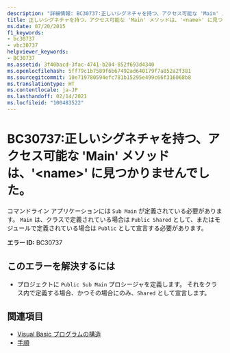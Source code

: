 ```yaml
---
description: "詳細情報: BC30737:正しいシグネチャを持つ、アクセス可能な 'Main' メソッドは、'<name>' に見つかりませんでした。"
title: 正しいシグネチャを持つ、アクセス可能な 'Main' メソッドは、'<name>' に見つかりませんでした。
ms.date: 07/20/2015
f1_keywords:
- bc30737
- vbc30737
helpviewer_keywords:
- BC30737
ms.assetid: 3f40bacd-3fac-4741-b204-852f693d4340
ms.openlocfilehash: 5ff79c1b7589f6b67492ad640179f7a852a2f381
ms.sourcegitcommit: 10e719780594efc781b15295e499c66f316068b8
ms.translationtype: HT
ms.contentlocale: ja-JP
ms.lasthandoff: 02/14/2021
ms.locfileid: "100483522"
---
```

# <a name="bc30737-no-accessible-main-method-with-an-appropriate-signature-was-found-in-name"></a>BC30737:正しいシグネチャを持つ、アクセス可能な 'Main' メソッドは、'\<name>' に見つかりませんでした。

コマンドライン アプリケーションには `Sub Main` が定義されている必要があります。 `Main` は、クラスで定義されている場合は `Public Shared` として、またはモジュールで定義されている場合は `Public` として宣言する必要があります。

 **エラー ID:** BC30737

## <a name="to-correct-this-error"></a>このエラーを解決するには

- プロジェクトに `Public Sub Main` プロシージャを定義します。 それをクラス内で定義する場合、かつその場合にのみ、`Shared` として宣言します。

## <a name="see-also"></a>関連項目

- [Visual Basic プログラムの構造](../../programming-guide/program-structure/structure-of-a-visual-basic-program.md)
- [手順](../../programming-guide/language-features/procedures/index.md)

